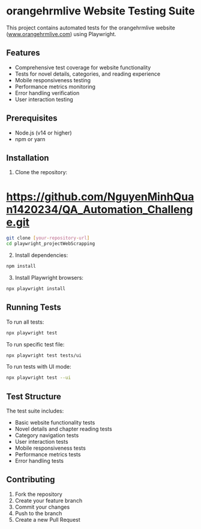 # orangehrmlive Website Testing Suite

This project contains automated tests for the orangehrmlive website (www.orangehrmlive.com) using Playwright.

## Features

- Comprehensive test coverage for website functionality
- Tests for novel details, categories, and reading experience
- Mobile responsiveness testing
- Performance metrics monitoring
- Error handling verification
- User interaction testing

## Prerequisites

- Node.js (v14 or higher)
- npm or yarn

## Installation

1. Clone the repository:
# https://github.com/NguyenMinhQuan1420234/QA_Automation_Challenge.git

```bash
git clone [your-repository-url]
cd playwright_projectWebScrapping
```

2. Install dependencies:
```bash
npm install
```

3. Install Playwright browsers:
```bash
npx playwright install
```

## Running Tests

To run all tests:
```bash
npx playwright test
```

To run specific test file:
```bash
npx playwright test tests/ui
```

To run tests with UI mode:
```bash
npx playwright test --ui
```

## Test Structure

The test suite includes:
- Basic website functionality tests
- Novel details and chapter reading tests
- Category navigation tests
- User interaction tests
- Mobile responsiveness tests
- Performance metrics tests
- Error handling tests

## Contributing

1. Fork the repository
2. Create your feature branch
3. Commit your changes
4. Push to the branch
5. Create a new Pull Request 
